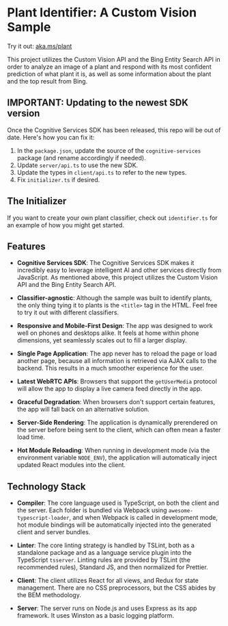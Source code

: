 # Plant Identifier: A Custom Vision Sample

Try it out: [aka.ms/plant](https://aka.ms/plant)

This project utilizes the Custom Vision API and the Bing Entity Search API in order to analyze an image of a plant and respond with its most confident prediction of what plant it is, as well as some information about the plant and the top result from Bing.

## IMPORTANT: Updating to the newest SDK version

Once the Cognitive Services SDK has been released, this repo will be out of date. Here's how you can fix it:

1. In the `package.json`, update the source of the `cognitive-services` package (and rename accordingly if needed).
1. Update `server/api.ts` to use the new SDK.
1. Update the types in `client/api.ts` to refer to the new types.
1. Fix `initializer.ts` if desired.

## The Initializer
If you want to create your own plant classifier, check out `identifier.ts` for an example of how you might get started.

## Features

- **Cognitive Services SDK**: The Cognitive Services SDK makes it incredibly easy to leverage intelligent AI and other services directly from JavaScript. As mentioned above, this project utilizes the Custom Vision API and the Bing Entity Search API.

- **Classifier-agnostic**: Although the sample was built to identify plants, the only thing tying it to plants is the `<title>` tag in the HTML. Feel free to try it out with different classifiers.

- **Responsive and Mobile-First Design**: The app was designed to work well on phones and desktops alike. It feels at home within phone dimensions, yet seamlessly scales out to fill a larger display.

- **Single Page Application**: The app never has to reload the page or load another page, because all information is retrieved via AJAX calls to the backend. This results in a much smoother experience for the user.

- **Latest WebRTC APIs**: Browsers that support the `getUserMedia` protocol will allow the app to display a live camera feed directly in the app.

- **Graceful Degradation**: When browsers don't support certain features, the app will fall back on an alternative solution.

- **Server-Side Rendering**: The application is dynamically prerendered on the server before being sent to the client, which can often mean a faster load time.

- **Hot Module Reloading**: When running in development mode (via the environment variable `NODE_ENV`), the application will automatically inject updated React modules into the client.

## Technology Stack

- **Compiler**: The core language used is TypeScript, on both the client and the server. Each folder is bundled via Webpack using `awesome-typescript-loader`, and when Webpack is called in development mode, hot module bindings will be automatically injected into the generated client and server bundles.

- **Linter**: The core linting strategy is handled by TSLint, both as a standalone package and as a language service plugin into the TypeScript `tsserver`. Linting rules are provided by TSLint (the recommended rules), Standard JS, and then normalized for Prettier.

- **Client**: The client utilizes React for all views, and Redux for state management. There are no CSS preprocessors, but the CSS abides by the BEM methodology.

- **Server**: The server runs on Node.js and uses Express as its app framework. It uses Winston as a basic logging platform.

